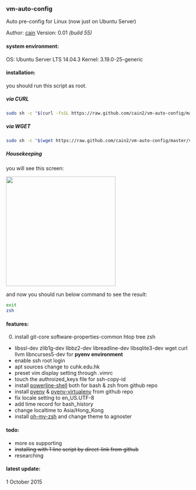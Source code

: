 ### vm-auto-config
Auto pre-config for Linux (now just on Ubuntu Server)

Author: [cain](mailto:cain@f5workshop.com)
Version: 0.01 *(build 55)*

#### system environment:
OS: Ubuntu Server LTS 14.04.3
Kernel: 3.19.0-25-generic

#### installation:
you should run this script as root.

##### via CURL
```bash
sudo sh -c "$(curl -fsSL https://raw.github.com/cain2/vm-auto-config/master/vm-auto-config.sh)"
```

##### via WGET
```bash
sudo sh -c "$(wget https://raw.github.com/cain2/vm-auto-config/master/vm-auto-config.sh -O -)"
```

##### Housekeeping
you will see this screen:

<img src="https://raw.githubusercontent.com/cain2/vm-auto-config/master/capture/capture.png" width="300px">

and now you should run below command to see the result:

```bash
exit
zsh
```

#### features:
0. install git-core software-properties-common htop tree zsh
+ libssl-dev zlib1g-dev libbz2-dev libreadline-dev libsqlite3-dev wget curl llvm libncurses5-dev for __pyenv environment__
+ enable ssh root login
+ apt sources change to cuhk.edu.hk
+ preset vim display setting through .vimrc
+ touch the authroized_keys file for ssh-copy-id
+ install [powerline-shell](https://github.com/milkbikis/powerline-shell) both for bash & zsh from github repo
+ install [pyenv](https://github.com/yyuu/pyenv) & [pyenv-virtualenv](https://github.com/yyuu/pyenv-virtualenv) from github repo
+ fix locale setting to en_US.UTF-8
+ add time record for bash_history
+ change localtime to Asia/Hong_Kong
+ install [oh-my-zsh](https://github.com/robbyrussell/oh-my-zsh) and change theme to agnoster

#### todo:
+ more os supporting
+ ~~installing with 1 line script by direct-link from github~~
+ researching

#### latest update:
1 October 2015
